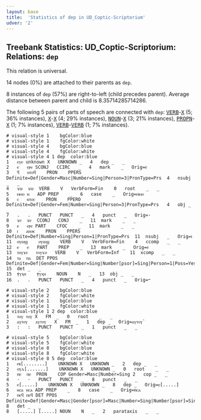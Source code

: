 ```yaml
---
layout: base
title:  'Statistics of dep in UD_Coptic-Scriptorium'
udver: '2'
---
```


## Treebank Statistics: UD_Coptic-Scriptorium: Relations: `dep`

This relation is universal.

14 nodes (0%) are attached to their parents as `dep`.

8 instances of `dep` (57%) are right-to-left (child precedes parent).
Average distance between parent and child is 8.35714285714286.

The following 5 pairs of parts of speech are connected with `dep`: <tt><a href="cop_scriptorium-pos-VERB.html">VERB</a></tt>-<tt><a href="cop_scriptorium-pos-X.html">X</a></tt> (5; 36% instances), <tt><a href="cop_scriptorium-pos-X.html">X</a></tt>-<tt><a href="cop_scriptorium-pos-X.html">X</a></tt> (4; 29% instances), <tt><a href="cop_scriptorium-pos-NOUN.html">NOUN</a></tt>-<tt><a href="cop_scriptorium-pos-X.html">X</a></tt> (3; 21% instances), <tt><a href="cop_scriptorium-pos-PROPN.html">PROPN</a></tt>-<tt><a href="cop_scriptorium-pos-X.html">X</a></tt> (1; 7% instances), <tt><a href="cop_scriptorium-pos-VERB.html">VERB</a></tt>-<tt><a href="cop_scriptorium-pos-VERB.html">VERB</a></tt> (1; 7% instances).


~~~ conllu
# visual-style 1	bgColor:blue
# visual-style 1	fgColor:white
# visual-style 4	bgColor:blue
# visual-style 4	fgColor:white
# visual-style 4 1 dep	color:blue
1	ⲉⲩⲉ	unknown	X	UNKNOWN	_	4	dep	_	_
2	ⲉ	ⲉⲣⲉ	SCONJ	CCIRC	_	4	mark	_	Orig=ⲉ̇
3	ϥ	ⲛⲧⲟϥ	PRON	PPERS	Definite=Def|Gender=Masc|Number=Sing|Person=3|PronType=Prs	4	nsubj	_	_
4	ϫⲱ	ϫⲱ	VERB	V	VerbForm=Fin	0	root	_	_
5	ⲙⲙⲟ	ⲛ	ADP	PREP	_	6	case	_	Orig=ⲙ̇ⲙⲟ
6	ⲥ	ⲛⲧⲟⲥ	PRON	PPERO	Definite=Def|Gender=Fem|Number=Sing|Person=3|PronType=Prs	4	obj	_	_
7	.	.	PUNCT	PUNCT	_	4	punct	_	Orig=·
8	ϫⲉ	ϫⲉ	CCONJ	CONJ	_	11	mark	_	_
9	ⲉ	ⲉⲣⲉ	PART	CFOC	_	11	mark	_	_
10	ⲓ	ⲁⲛⲟⲕ	PRON	PPERS	Definite=Def|Number=Sing|Person=1|PronType=Prs	11	nsubj	_	Orig=ⲓ̇
11	ⲟⲩⲱϣ	ⲟⲩⲱϣ	VERB	V	VerbForm=Fin	4	ccomp	_	_
12	ⲉ	ⲉ	PART	PREP	_	13	mark	_	Orig=ⲉ̇
13	ⲧⲟⲩϫⲉ	ⲧⲟⲩϫⲟ	VERB	V	VerbForm=Inf	11	xcomp	_	_
14	ⲧⲁ	ⲡⲁ	DET	PPOS	Definite=Def|Gender=Fem|Number=Sing|Number[psor]=Sing|Person=1|Poss=Yes|PronType=Prs	15	det	_	_
15	ⲯⲩⲭⲏ	ⲯⲩⲭⲏ	NOUN	N	_	13	obj	_	_
16	.	.	PUNCT	PUNCT	_	4	punct	_	Orig=ⲻ

~~~


~~~ conllu
# visual-style 2	bgColor:blue
# visual-style 2	fgColor:white
# visual-style 1	bgColor:blue
# visual-style 1	fgColor:white
# visual-style 1 2 dep	color:blue
1	ⲧⲟⲩ	ⲧⲟⲩ	X	FM	_	0	root	_	_
2	ⲁⲩⲧⲟⲩ	ⲁⲩⲧⲟⲩ	X	FM	_	1	dep	_	Orig=ⲁⲩⲧⲟⲩ`
3	:	:	PUNCT	PUNCT	_	1	punct	_	_

~~~


~~~ conllu
# visual-style 5	bgColor:blue
# visual-style 5	fgColor:white
# visual-style 8	bgColor:blue
# visual-style 8	fgColor:white
# visual-style 8 5 dep	color:blue
1	ⲉⲃ[........]	UNKNOWN	X	UNKNOWN	_	2	dep	_	_
2	ⲟⲩⲇ[.......]	UNKNOWN	X	UNKNOWN	_	0	root	_	_
3	ⲡⲉ	ⲡⲉ	PRON	COP	Gender=Masc|Number=Sing	2	cop	_	_
4	·	·	PUNCT	PUNCT	_	8	punct	_	_
5	ⲉ[.....]	UNKNOWN	X	UNKNOWN	_	8	dep	_	Orig=ⲉ̣[.....]
6	ⲛⲥⲁ	ⲛⲥⲁ	ADP	PREP	_	8	case	_	Orig=ⲛ̄ⲥⲁ
7	ⲡⲉϥ	ⲡⲉϥ	DET	PPOS	Definite=Def|Gender=Masc|Gender[psor]=Masc|Number=Sing|Number[psor]=Sing|Person=3|Poss=Yes|PronType=Prs	8	det	_	_
8	[.....]	[.....]	NOUN	N	_	2	parataxis	_	_

~~~


